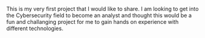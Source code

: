 This is my very first project that I would like to share. I am looking to get into the Cybersecurity field to become an analyst and thought this would be a fun and challanging project for me to gain hands on experience with different technologies.
